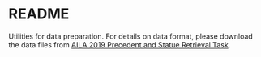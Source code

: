 # README

Utilities for data preparation. For details on data format, please download
the data files from [AILA 2019 Precedent and Statue Retrieval
Task](https://zenodo.org/record/4063986#.X3dDPMIzaUl).
